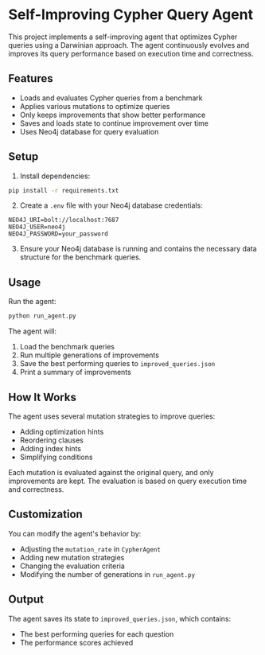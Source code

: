 # Self-Improving Cypher Query Agent

This project implements a self-improving agent that optimizes Cypher queries using a Darwinian approach. The agent continuously evolves and improves its query performance based on execution time and correctness.

## Features

- Loads and evaluates Cypher queries from a benchmark
- Applies various mutations to optimize queries
- Only keeps improvements that show better performance
- Saves and loads state to continue improvement over time
- Uses Neo4j database for query evaluation

## Setup

1. Install dependencies:
```bash
pip install -r requirements.txt
```

2. Create a `.env` file with your Neo4j database credentials:
```
NEO4J_URI=bolt://localhost:7687
NEO4J_USER=neo4j
NEO4J_PASSWORD=your_password
```

3. Ensure your Neo4j database is running and contains the necessary data structure for the benchmark queries.

## Usage

Run the agent:
```bash
python run_agent.py
```

The agent will:
1. Load the benchmark queries
2. Run multiple generations of improvements
3. Save the best performing queries to `improved_queries.json`
4. Print a summary of improvements

## How It Works

The agent uses several mutation strategies to improve queries:
- Adding optimization hints
- Reordering clauses
- Adding index hints
- Simplifying conditions

Each mutation is evaluated against the original query, and only improvements are kept. The evaluation is based on query execution time and correctness.

## Customization

You can modify the agent's behavior by:
- Adjusting the `mutation_rate` in `CypherAgent`
- Adding new mutation strategies
- Changing the evaluation criteria
- Modifying the number of generations in `run_agent.py`

## Output

The agent saves its state to `improved_queries.json`, which contains:
- The best performing queries for each question
- The performance scores achieved 